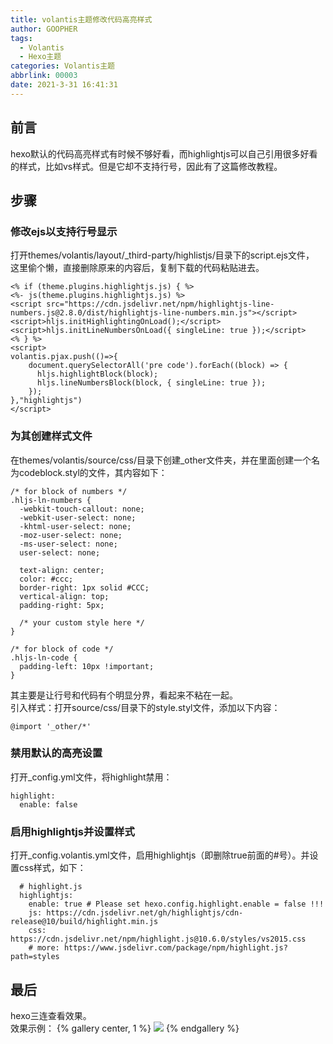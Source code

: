 ```yaml
---
title: volantis主题修改代码高亮样式
author: GOOPHER
tags:
  - Volantis
  - Hexo主题
categories: Volantis主题
abbrlink: 00003
date: 2021-3-31 16:41:31
---
```

## 前言
hexo默认的代码高亮样式有时候不够好看，而highlightjs可以自己引用很多好看的样式，比如vs样式。但是它却不支持行号，因此有了这篇修改教程。  
## 步骤
### 修改ejs以支持行号显示
打开themes/volantis/layout/_third-party/highlistjs/目录下的script.ejs文件，  
这里偷个懒，直接删除原来的内容后，复制下载的代码粘贴进去。
```
<% if (theme.plugins.highlightjs.js) { %>
<%- js(theme.plugins.highlightjs.js) %>
<script src="https://cdn.jsdelivr.net/npm/highlightjs-line-numbers.js@2.8.0/dist/highlightjs-line-numbers.min.js"></script>
<script>hljs.initHighlightingOnLoad();</script>
<script>hljs.initLineNumbersOnLoad({ singleLine: true });</script>
<% } %>
<script>
volantis.pjax.push(()=>{
	document.querySelectorAll('pre code').forEach((block) => {
	  hljs.highlightBlock(block);
      hljs.lineNumbersBlock(block, { singleLine: true });
	});
},"highlightjs")
</script>

```
### 为其创建样式文件
在themes/volantis/source/css/目录下创建_other文件夹，并在里面创建一个名为codeblock.styl的文件，其内容如下：
```
/* for block of numbers */
.hljs-ln-numbers {
  -webkit-touch-callout: none;
  -webkit-user-select: none;
  -khtml-user-select: none;
  -moz-user-select: none;
  -ms-user-select: none;
  user-select: none;

  text-align: center;
  color: #ccc;
  border-right: 1px solid #CCC;
  vertical-align: top;
  padding-right: 5px;

  /* your custom style here */
}

/* for block of code */
.hljs-ln-code {
  padding-left: 10px !important;
}
```
其主要是让行号和代码有个明显分界，看起来不粘在一起。  
引入样式：打开source/css/目录下的style.styl文件，添加以下内容：
```
@import '_other/*'
```
### 禁用默认的高亮设置
打开_config.yml文件，将highlight禁用：
```
highlight:
  enable: false
```
### 启用highlightjs并设置样式
打开_config.volantis.yml文件，启用highlightjs（即删除true前面的#号）。并设置css样式，如下：
```
  # highlight.js
  highlightjs:
    enable: true # Please set hexo.config.highlight.enable = false !!!
    js: https://cdn.jsdelivr.net/gh/highlightjs/cdn-release@10/build/highlight.min.js
    css: https://cdn.jsdelivr.net/npm/highlight.js@10.6.0/styles/vs2015.css
    # more: https://www.jsdelivr.com/package/npm/highlight.js?path=styles
```
## 最后
hexo三连查看效果。  
效果示例：
{% gallery center, 1 %}
![](https://cdn.jsdelivr.net/gh/Goopher97/tuchuang2@master/img/QQ20210401-012851@2x.png)
{% endgallery %}